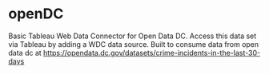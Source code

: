 # openDC
Basic Tableau Web Data Connector for Open Data DC.
Access this data set via Tableau by adding a WDC data source. 
Built to consume data from open data dc at https://opendata.dc.gov/datasets/crime-incidents-in-the-last-30-days
